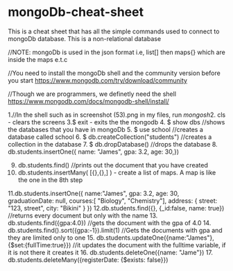 # mongoDb-cheat-sheet
This is a cheat sheet that has all the simple commands used to connect to mongoDb database. This is a non-relational database

//NOTE: mongoDb is used in the json format i.e, list[] then maps{} which are inside the maps e.t.c

//You need to install the mongoDb shell and the community version before you start https://www.mongodb.com/try/download/community

//Though we are programmers, we definetly need the shell https://www.mongodb.com/docs/mongodb-shell/install/

1.//In the shell such as in screenshot
(53).png in my files, run $mongosh
2.$ cls - clears the screens 
3.$ exit - exits the the mongodb
4. $ show dbs  //shows the databases that you have in mongoDb
5. $ use school  //creates a database called school
6. $ db.createCollection("students")  //creates a collection in the database
7. $ db.dropDatabase()   //drops the database
8. db.students.insertOne({
            name: "James",
            gpa: 3.2,
            age: 30,})
            
9. db.students.find()  //prints out the document that you have created
10. db.students.insertMany( [{},{},] ) - create a list of maps. A map is like the one in the 8th step


11.db.students.insertOne({
                           name:"James",
                           gpa: 3.2,
                           age: 30,
                           graduationDate: null,
                           courses:[ "Biology", "Chemistry"],
                           address: {
                           street: "123, street",
                           city: "Bikini" }
                           })
12.db.students.find({}, {_id:false, name: true}) //returns every document but only with the name
13. db.students.find({gpa:4.0}) //gets the document with the gpa of 4.0 
14. db.students.find().sort({gpa:-1}).limit(1) //Gets the documents with gpa and they are limited only to one
15. db.students.updateOne({name:"James"}, {$set:{fullTime:true}}) //it updates the document with the fulltime variable, if it is not there it creates it
16. db.students.deleteOne({name: "Jame"})
17. db.students.deleteMany({registerDate: {$exists: false}})
            


